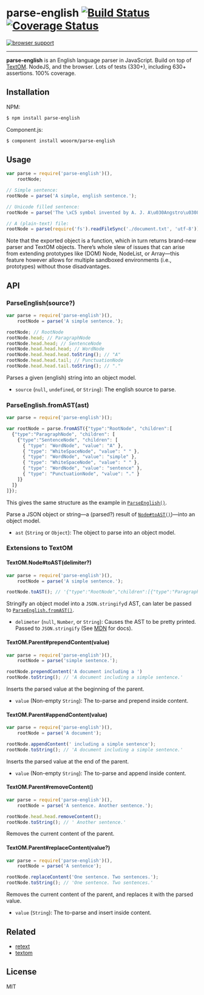 # parse-english [![Build Status](https://travis-ci.org/wooorm/parse-english.svg?branch=master)](https://travis-ci.org/wooorm/parse-english) [![Coverage Status](https://img.shields.io/coveralls/wooorm/parse-english.svg)](https://coveralls.io/r/wooorm/parse-english?branch=master)

[![browser support](https://ci.testling.com/wooorm/parse-english.png) ](https://ci.testling.com/wooorm/parse-english)

---

**parse-english** is an English language parser in JavaScript. Build on top of [TextOM](https://github.com/wooorm/textom/). NodeJS, and the browser. Lots of tests (330+), including 630+ assertions. 100% coverage.

## Installation

NPM:
```sh
$ npm install parse-english
```

Component.js:
```sh
$ component install wooorm/parse-english
```

## Usage

````js
var parse = require('parse-english')(),
    rootNode;

// Simple sentence:
rootNode = parse('A simple, english sentence.');

// Unicode filled sentence:
rootNode = parse('The \xC5 symbol invented by A. J. A\u030Angstro\u0308m (1814, Lo\u0308gdo\u0308, \u2013 1874) denotes the length 10\u207B\xB9\u2070 m.');

// A (plain-text) file:
rootNode = parse(require('fs').readFileSync('./document.txt', 'utf-8'));
````

Note that the exported object is a function, which in turn returns brand-new parser and TextOM objects. There’s whole slew of issues that can arise from extending prototypes like (DOM) Node, NodeList, or Array—this feature however allows for multiple sandboxed environments (i.e., prototypes) without those disadvantages.

## API

### ParseEnglish(source?)

```js
var parse = require('parse-english')(),
    rootNode = parse('A simple sentence.');

rootNode; // RootNode
rootNode.head; // ParagraphNode
rootNode.head.head; // SentenceNode
rootNode.head.head.head; // WordNode
rootNode.head.head.head.toString(); // "A"
rootNode.head.head.tail; // PunctuationNode
rootNode.head.head.tail.toString(); // "."
```

Parses a given (english) string into an object model.

- `source` (`null`, `undefined`, or `String`): The english source to parse.

### ParseEnglish.fromAST(ast)

```js
var parse = require('parse-english')();

var rootNode = parse.fromAST({"type":"RootNode", "children":[
  {"type":"ParagraphNode", "children": [
    {"type":"SentenceNode", "children": [
      { "type": "WordNode", "value": "A" },
      { "type": "WhiteSpaceNode", "value": " " },
      { "type": "WordNode", "value": "simple" },
      { "type": "WhiteSpaceNode", "value": " " },
      { "type": "WordNode", "value": "sentence" },
      { "type": "PunctuationNode", "value": "." }
    ]}
  ]}
]});

```

This gives the same structure as the example in [`ParseEnglish()`](#parseenglishsource).

Parse a JSON object or string—a (parsed?) result of [`Node#toAST()`](#textomnodetoastdelimeter))—into an object model.

- `ast` (`String` or `Object`): The object to parse into an object model.

### Extensions to TextOM

#### TextOM.Node#toAST(delimiter?)

```js
var parse = require('parse-english')(),
    rootNode = parse('A simple sentence.');

rootNode.toAST(); // '{"type":"RootNode","children":[{"type":"ParagraphNode","children":[{"type":"SentenceNode","children":[{"type":"WordNode","value":"A"},{"type":"WhiteSpaceNode","value":" "},{"type":"WordNode","value":"simple"},{"type":"WhiteSpaceNode","value":" "},{"type":"WordNode","value":"sentence"},{"type":"PunctuationNode","value":"."}]}]}]}'
```

Stringify an object model into a `JSON.stringify`d AST, can later be passed to [`ParseEnglish.fromAST()`](#parseenglishfromastast).

- `delimeter` (`null`, `Number`, or `String`): Causes the AST to be pretty printed. Passed to `JSON.stringify` (See [MDN](https://developer.mozilla.org/en-US/docs/Web/JavaScript/Reference/Global_Objects/JSON/stringify#space_argument) for docs).

#### TextOM.Parent#prependContent(value)

```js
var parse = require('parse-english')(),
    rootNode = parse('simple sentence.');

rootNode.prependContent('A document including a ')
rootNode.toString(); // 'A document including a simple sentence.'
```

Inserts the parsed value at the beginning of the parent.

- `value` (Non-empty `String`): The to-parse and prepend inside content.

#### TextOM.Parent#appendContent(value)

```js
var parse = require('parse-english')(),
    rootNode = parse('A document');

rootNode.appendContent(' including a simple sentence');
rootNode.toString(); // 'A document including a simple sentence.'
```

Inserts the parsed value at the end of the parent.

- `value` (Non-empty `String`): The to-parse and append inside content.

#### TextOM.Parent#removeContent()

```js
var parse = require('parse-english')(),
    rootNode = parse('A sentence. Another sentence.');

rootNode.head.head.removeContent();
rootNode.toString(); // ' Another sentence.'
```

Removes the current content of the parent.

#### TextOM.Parent#replaceContent(value?)

```js
var parse = require('parse-english')(),
    rootNode = parse('A sentence');

rootNode.replaceContent('One sentence. Two sentences.');
rootNode.toString(); // 'One sentence. Two sentences.'
```

Removes the current content of the parent, and replaces it with the parsed value.

- `value` (`String`): The to-parse and insert inside content.

## Related

  * [retext](https://github.com/wooorm/retext "Retext")
  * [textom](https://github.com/wooorm/textom "TextOM")

## License

  MIT

